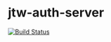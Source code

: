 # jtw-auth-server

[![Build Status](https://travis-ci.org/raphaeloneves/jtw-auth-server.svg?branch=master)](https://travis-ci.org/raphaeloneves/jtw-auth-server)
